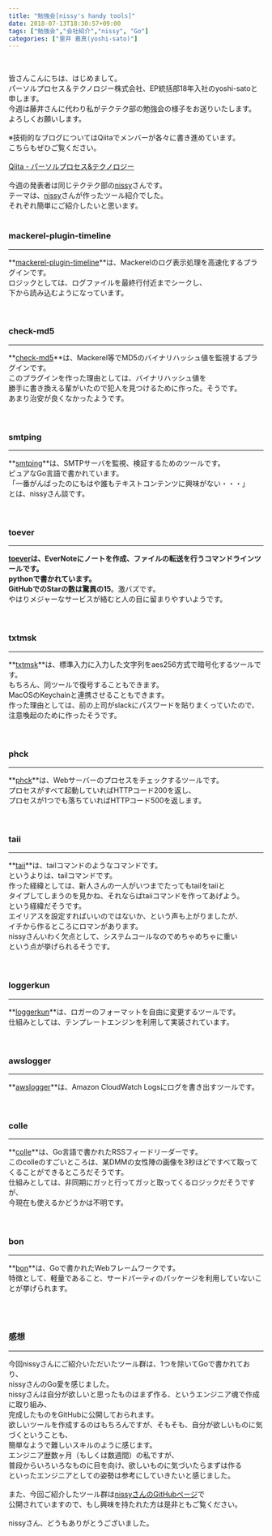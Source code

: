 ```yaml
---
title: "勉強会[nissy's handy tools]"
date: 2018-07-13T18:30:57+09:00
tags: ["勉強会","会社紹介","nissy", "Go"]
categories: ["里井 嘉真(yoshi-sato)"]
---
```



<br>

皆さんこんにちは、はじめまして。<br>
パーソルプロセス＆テクノロジー株式会社、EP統括部18年入社のyoshi-satoと申します。<br>
今週は藤井さんに代わり私がテクテク部の勉強会の様子をお送りいたします。<br>
よろしくお願いします。<br>
<br>
※技術的なブログについてはQiitaでメンバーが各々に書き進めています。<br>
こちらもぜひご覧ください。<br>
<br>
[Qiita - パーソルプロセス&テクノロジー](https://qiita.com/organizations/persol-pt)<br>
<br>
今週の発表者は同じテクテク部の[nissy](https://github.com/nissy)さんです。<br>
テーマは、[nissy](https://github.com/nissy)さんが作ったツール紹介でした。<br>
それぞれ簡単にご紹介したいと思います。
<br>
<br>


### mackerel-plugin-timeline
---
**[mackerel-plugin-timeline](https://github.com/nissy/mackerel-plugin-timeline)**は、Mackerelのログ表示処理を高速化するプラグインです。<br>
ロジックとしては、ログファイルを最終行付近までシークし、<br>
下から読み込むようになっています。<br>
<br>
<br>

### check-md5
---
**[check-md5](https://github.com/nissy/check-md5)**は、Mackerel等でMD5のバイナリハッシュ値を監視するプラグインです。<br>
このプラグインを作った理由としては、バイナリハッシュ値を<br>
勝手に書き換える輩がいたので犯人を見つけるために作った。そうです。<br>
あまり治安が良くなかったようです。<br>
<br>
<br>


### smtping
---
**[smtping](https://github.com/nissy/smtping)**は、SMTPサーバを監視、検証するためのツールです。<br>
ピュアなGo言語で書かれています。<br>
「一番がんばったのにもはや誰もテキストコンテンツに興味がない・・・」<br>
とは、nissyさん談です。<br>
<br>
<br>

### toever
---
**[toever](https://github.com/nissy/toever)**は、EverNoteにノートを作成、ファイルの転送を行うコマンドラインツールです。<br>
pythonで書かれています。<br>
GitHubでのStarの数は**驚異の15**。激バズです。<br>
やはりメジャーなサービスが絡むと人の目に留まりやすいようです。<br>
<br>
<br>

### txtmsk
---
**[txtmsk](https://github.com/nissy/txtmsk)**は、標準入力に入力した文字列をaes256方式で暗号化するツールです。<br>
もちろん、同ツールで復号することもできます。<br>
MacOSのKeychainと連携させることもできます。<br>
作った理由としては、前の上司がslackにパスワードを貼りまくっていたので、<br>
注意喚起のために作ったそうです。<br>
<br>
<br>

### phck
---
**[phck](https://github.com/nissy/phck)**は、Webサーバーのプロセスをチェックするツールです。<br>
プロセスがすべて起動していればHTTPコード200を返し、<br>
プロセスが1つでも落ちていればHTTPコード500を返します。<br>
<br>
<br>

### taii
---
**[taii](https://github.com/nissy/taii)**は、tailコマンドのようなコマンドです。<br>
というよりは、tailコマンドです。<br>
作った経緯としては、新人さんの一人がいつまでたってもtailをtaiiと<br>
タイプしてしまうのを見かね、それならばtaiiコマンドを作ってあげよう。<br>
という経緯だそうです。<br>
エイリアスを設定すればいいのではないか、という声も上がりましたが、<br>
イチから作るところにロマンがあります。<br>
nissyさんいわく欠点として、システムコールなのでめちゃめちゃに重い<br>
という点が挙げられるそうです。<br>
<br>
<br>

### loggerkun
---
**[loggerkun](https://github.com/nissy/loggerkun)**は、ロガーのフォーマットを自由に変更するツールです。<br>
仕組みとしては、テンプレートエンジンを利用して実装されています。<br>
<br>
<br>

### awslogger
---
**[awslogger](https://github.com/nissy/awslogger)**は、Amazon CloudWatch Logsにログを書き出すツールです。<br>
<br>
<br>

### colle
---
**[colle](https://github.com/nissy/colle)**は、Go言語で書かれたRSSフィードリーダーです。<br>
このcolleのすごいところは、某DMMの女性陣の画像を3秒ほどですべて取ってくることができるところだそうです。<br>
仕組みとしては、非同期にガッと行ってガッと取ってくるロジックだそうですが、<br>
今現在も使えるかどうかは不明です。<br>
<br>
<br>

### bon
---
**[bon](https://github.com/nissy/bon)**は、Goで書かれたWebフレームワークです。<br>
特徴として、軽量であること、サードパーティのパッケージを利用していないことが挙げられます。<br>
<br>
<br>
<br>

### 感想
---
今回nissyさんにご紹介いただいたツール群は、1つを除いてGoで書かれており、<br>
nissyさんのGo愛を感じました。<br>
nissyさんは自分が欲しいと思ったものはまず作る、というエンジニア魂で作成に取り組み、<br>
完成したものをGitHubに公開しておられます。<br>
欲しいツールを作成するのはもちろんですが、そもそも、自分が欲しいものに気づくということも、<br>
簡単なようで難しいスキルのように感じます。<br>
エンジニア歴数ヶ月（もしくは数週間）の私ですが、<br>
普段からいろいろなものに目を向け、欲しいものに気づいたらまずは作る<br>
といったエンジニアとしての姿勢は参考にしていきたいと感じました。<br>
<br>
また、今回ご紹介したツール群は[nissyさんのGitHubページ](https://github.com/nissy)で<br>
公開されていますので、もし興味を持たれた方は是非ともご覧ください。<br>
<br>
nissyさん、どうもありがとうございました。
<br>
<br>
<br>
